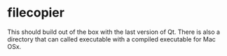 filecopier
==========

This should build out of the box with the last version of Qt. There is also a directory that can called executable with a compiled executable for Mac OSx.
